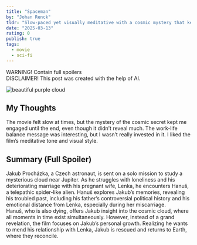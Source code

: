 ```yaml
---
title: "Spaceman"
by: "Johan Renck"
tldr: "Slow-paced yet visually meditative with a cosmic mystery that kept me watching."
date: "2025-03-13"
rating: 0
publish: true
tags:
  - movie
  - sci-fi
---
```


WARNING! Contain full spoilers  
DISCLAIMER! This post was created with the help of AI.

![beautiful purple cloud](/posts/2025-0313-spaceman.webp)

## My Thoughts
The movie felt slow at times, but the mystery of the cosmic secret kept me engaged until the end, even though it didn’t reveal much. The work-life balance message was interesting, but I wasn’t really invested in it. I liked the film’s meditative tone and visual style.  

## Summary (Full Spoiler)
Jakub Procházka, a Czech astronaut, is sent on a solo mission to study a mysterious cloud near Jupiter. As he struggles with loneliness and his deteriorating marriage with his pregnant wife, Lenka, he encounters Hanuš, a telepathic spider-like alien. Hanuš explores Jakub’s memories, revealing his troubled past, including his father’s controversial political history and his emotional distance from Lenka, especially during her miscarriage.  
Hanuš, who is also dying, offers Jakub insight into the cosmic cloud, where all moments in time exist simultaneously. However, instead of a grand revelation, the film focuses on Jakub’s personal growth. Realizing he wants to mend his relationship with Lenka, Jakub is rescued and returns to Earth, where they reconcile.  
